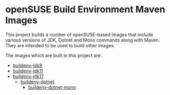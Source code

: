 # openSUSE Build Environment Maven Images

This project builds a number of openSUSE-based images that include various versions of JDK, Dotnet and Mono commands along with Maven. They are intended to be used to build other images.

The images which are built in this project are:
- [buildenv-jdk8](buildenv-jdk8-image)
- [buildenv-jdk11](buildenv-jdk11-image)
- [buildenv-jdk17](buildenv-jdk17-image)
  - [buildenv-dotnet](buildenv-dotnet-image)
    - [buildenv-dotnet-mono](buildenv-dotnet-mono-image)
